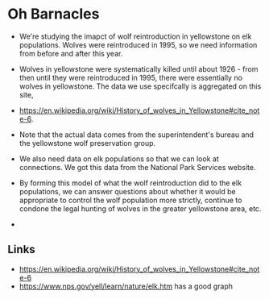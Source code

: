 # Oh Barnacles 
- We're studying the imapct of wolf reintroduction in yellowstone on elk populations. Wolves were reintroduced in 1995, so we need information from before and after this year. 

- Wolves in yellowstone were systematically killed until about 1926 - from then until they were reintroduced in 1995, there were essentially no wolves in yellowstone. The data we use specifcally is aggregated on this site, 
- https://en.wikipedia.org/wiki/History_of_wolves_in_Yellowstone#cite_note-6.
- Note that the actual data comes from the superintendent's bureau and the yellowstone wolf preservation group.
 
- We also need data on elk populations so that we can look at connections. We got this data from the National Park Services website. 
 
- By forming this model of what the wolf reintroduction did to the elk populations, we can answer questions about whether it would be appropriate to control the wolf population more strictly, continue to condone the legal hunting of wolves in the greater yellowstone area, etc.
-
## Links
- https://en.wikipedia.org/wiki/History_of_wolves_in_Yellowstone#cite_note-6
- https://www.nps.gov/yell/learn/nature/elk.htm has a good graph
